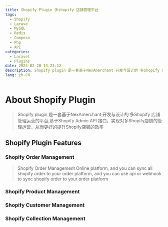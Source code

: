 ```yaml
---
title: Shopify Plugin 多shopify 店铺管理平台
tags:
  - Shopify
  - Larave
  - MySQL
  - Redis
  - Compose
  - Php
  - API
categories:
  - Laravel
  - Plugins
date: 2024-02-20 14:23:12
description: Shopify plugin 是一套基于NexAmerchant 开发与设计的 多Shopify 店铺管理运营的平台
lang: zh-CN
---
```

# About Shopify Plugin
> Shopify plugin 是一套基于NexAmerchant 开发与设计的 多Shopify 店铺管理运营的平台,基于Shopify Admin API 接口，实现对多Shopify店铺的管理运营，从而更好的提升Shopify店铺的效率

## Shopify Plugin Features

### Shopify Order Management
> Shopify Order Management Online platform, and you can sync all shopify order to your order platform, and you can use api or webhook to sync shopify order to your order platform

### Shopify Product Management

### Shopify Customer Management

### Shopify Collection Management
